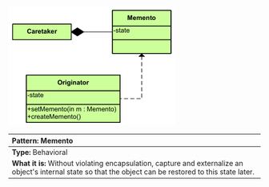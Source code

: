 ![diagram_memento.png](diagram_memento.png)

|**Pattern:** Memento|
|:---|
|**Type:** Behavioral|
|**What it is:** Without violating encapsulation, capture and externalize an object's internal state so that the object can be restored to this state later.|